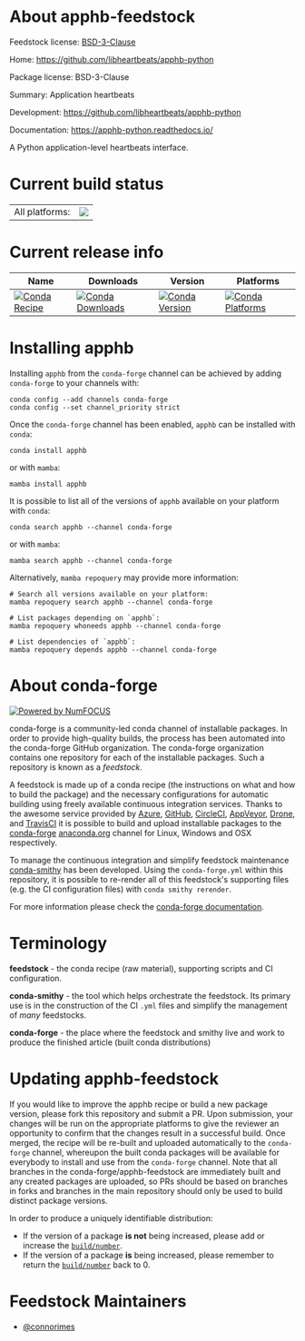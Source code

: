About apphb-feedstock
=====================

Feedstock license: [BSD-3-Clause](https://github.com/conda-forge/apphb-feedstock/blob/main/LICENSE.txt)

Home: https://github.com/libheartbeats/apphb-python

Package license: BSD-3-Clause

Summary: Application heartbeats

Development: https://github.com/libheartbeats/apphb-python

Documentation: https://apphb-python.readthedocs.io/

A Python application-level heartbeats interface.


Current build status
====================


<table><tr><td>All platforms:</td>
    <td>
      <a href="https://dev.azure.com/conda-forge/feedstock-builds/_build/latest?definitionId=16197&branchName=main">
        <img src="https://dev.azure.com/conda-forge/feedstock-builds/_apis/build/status/apphb-feedstock?branchName=main">
      </a>
    </td>
  </tr>
</table>

Current release info
====================

| Name | Downloads | Version | Platforms |
| --- | --- | --- | --- |
| [![Conda Recipe](https://img.shields.io/badge/recipe-apphb-green.svg)](https://anaconda.org/conda-forge/apphb) | [![Conda Downloads](https://img.shields.io/conda/dn/conda-forge/apphb.svg)](https://anaconda.org/conda-forge/apphb) | [![Conda Version](https://img.shields.io/conda/vn/conda-forge/apphb.svg)](https://anaconda.org/conda-forge/apphb) | [![Conda Platforms](https://img.shields.io/conda/pn/conda-forge/apphb.svg)](https://anaconda.org/conda-forge/apphb) |

Installing apphb
================

Installing `apphb` from the `conda-forge` channel can be achieved by adding `conda-forge` to your channels with:

```
conda config --add channels conda-forge
conda config --set channel_priority strict
```

Once the `conda-forge` channel has been enabled, `apphb` can be installed with `conda`:

```
conda install apphb
```

or with `mamba`:

```
mamba install apphb
```

It is possible to list all of the versions of `apphb` available on your platform with `conda`:

```
conda search apphb --channel conda-forge
```

or with `mamba`:

```
mamba search apphb --channel conda-forge
```

Alternatively, `mamba repoquery` may provide more information:

```
# Search all versions available on your platform:
mamba repoquery search apphb --channel conda-forge

# List packages depending on `apphb`:
mamba repoquery whoneeds apphb --channel conda-forge

# List dependencies of `apphb`:
mamba repoquery depends apphb --channel conda-forge
```


About conda-forge
=================

[![Powered by
NumFOCUS](https://img.shields.io/badge/powered%20by-NumFOCUS-orange.svg?style=flat&colorA=E1523D&colorB=007D8A)](https://numfocus.org)

conda-forge is a community-led conda channel of installable packages.
In order to provide high-quality builds, the process has been automated into the
conda-forge GitHub organization. The conda-forge organization contains one repository
for each of the installable packages. Such a repository is known as a *feedstock*.

A feedstock is made up of a conda recipe (the instructions on what and how to build
the package) and the necessary configurations for automatic building using freely
available continuous integration services. Thanks to the awesome service provided by
[Azure](https://azure.microsoft.com/en-us/services/devops/), [GitHub](https://github.com/),
[CircleCI](https://circleci.com/), [AppVeyor](https://www.appveyor.com/),
[Drone](https://cloud.drone.io/welcome), and [TravisCI](https://travis-ci.com/)
it is possible to build and upload installable packages to the
[conda-forge](https://anaconda.org/conda-forge) [anaconda.org](https://anaconda.org/)
channel for Linux, Windows and OSX respectively.

To manage the continuous integration and simplify feedstock maintenance
[conda-smithy](https://github.com/conda-forge/conda-smithy) has been developed.
Using the ``conda-forge.yml`` within this repository, it is possible to re-render all of
this feedstock's supporting files (e.g. the CI configuration files) with ``conda smithy rerender``.

For more information please check the [conda-forge documentation](https://conda-forge.org/docs/).

Terminology
===========

**feedstock** - the conda recipe (raw material), supporting scripts and CI configuration.

**conda-smithy** - the tool which helps orchestrate the feedstock.
                   Its primary use is in the construction of the CI ``.yml`` files
                   and simplify the management of *many* feedstocks.

**conda-forge** - the place where the feedstock and smithy live and work to
                  produce the finished article (built conda distributions)


Updating apphb-feedstock
========================

If you would like to improve the apphb recipe or build a new
package version, please fork this repository and submit a PR. Upon submission,
your changes will be run on the appropriate platforms to give the reviewer an
opportunity to confirm that the changes result in a successful build. Once
merged, the recipe will be re-built and uploaded automatically to the
`conda-forge` channel, whereupon the built conda packages will be available for
everybody to install and use from the `conda-forge` channel.
Note that all branches in the conda-forge/apphb-feedstock are
immediately built and any created packages are uploaded, so PRs should be based
on branches in forks and branches in the main repository should only be used to
build distinct package versions.

In order to produce a uniquely identifiable distribution:
 * If the version of a package **is not** being increased, please add or increase
   the [``build/number``](https://docs.conda.io/projects/conda-build/en/latest/resources/define-metadata.html#build-number-and-string).
 * If the version of a package **is** being increased, please remember to return
   the [``build/number``](https://docs.conda.io/projects/conda-build/en/latest/resources/define-metadata.html#build-number-and-string)
   back to 0.

Feedstock Maintainers
=====================

* [@connorimes](https://github.com/connorimes/)

